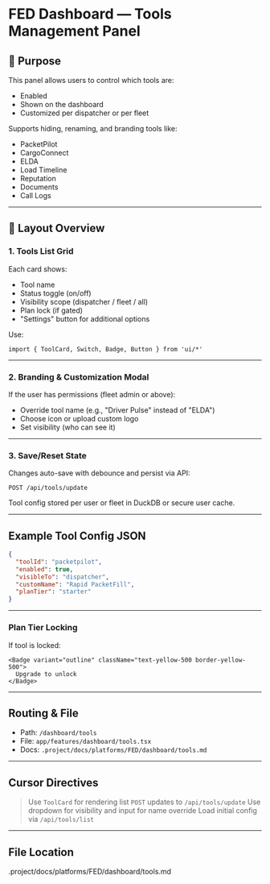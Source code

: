 # FED Dashboard — Tools Management Panel

## 🧰 Purpose

This panel allows users to control which tools are:
- Enabled
- Shown on the dashboard
- Customized per dispatcher or per fleet

Supports hiding, renaming, and branding tools like:
- PacketPilot
- CargoConnect
- ELDA
- Load Timeline
- Reputation
- Documents
- Call Logs

---

## 🧱 Layout Overview

### 1. Tools List Grid

Each card shows:

- Tool name
- Status toggle (on/off)
- Visibility scope (dispatcher / fleet / all)
- Plan lock (if gated)
- "Settings" button for additional options

Use:
```tsx
import { ToolCard, Switch, Badge, Button } from 'ui/*'
````

---

### 2. Branding & Customization Modal

If the user has permissions (fleet admin or above):

* Override tool name (e.g., "Driver Pulse" instead of "ELDA")
* Choose icon or upload custom logo
* Set visibility (who can see it)

---

### 3. Save/Reset State

Changes auto-save with debounce and persist via API:

```http
POST /api/tools/update
```

Tool config stored per user or fleet in DuckDB or secure user cache.

---

## Example Tool Config JSON

```json
{
  "toolId": "packetpilot",
  "enabled": true,
  "visibleTo": "dispatcher",
  "customName": "Rapid PacketFill",
  "planTier": "starter"
}
```

---

### Plan Tier Locking

If tool is locked:

```tsx
<Badge variant="outline" className="text-yellow-500 border-yellow-500">
  Upgrade to unlock
</Badge>
```

---

## Routing & File

* Path: `/dashboard/tools`
* File: `app/features/dashboard/tools.tsx`
* Docs: `.project/docs/platforms/FED/dashboard/tools.md`

---

## Cursor Directives

> Use `ToolCard` for rendering list
> `POST` updates to `/api/tools/update`
> Use dropdown for visibility and input for name override
> Load initial config via `/api/tools/list`

---

## File Location
.project/docs/platforms/FED/dashboard/tools.md